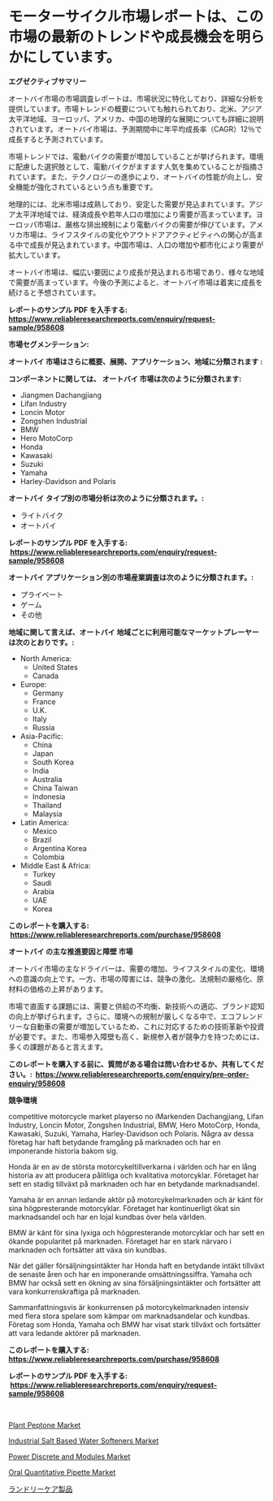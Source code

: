 <p><h1>モーターサイクル市場レポートは、この市場の最新のトレンドや成長機会を明らかにしています。</h1></p><p><strong>エグゼクティブサマリー</strong></p>
<p><p>オートバイ市場の市場調査レポートは、市場状況に特化しており、詳細な分析を提供しています。市場トレンドの概要についても触れられており、北米、アジア太平洋地域、ヨーロッパ、アメリカ、中国の地理的な展開についても詳細に説明されています。オートバイ市場は、予測期間中に年平均成長率（CAGR）12％で成長すると予測されています。</p><p>市場トレンドでは、電動バイクの需要が増加していることが挙げられます。環境に配慮した選択肢として、電動バイクがますます人気を集めていることが指摘されています。また、テクノロジーの進歩により、オートバイの性能が向上し、安全機能が強化されているという点も重要です。</p><p>地理的には、北米市場は成熟しており、安定した需要が見込まれています。アジア太平洋地域では、経済成長や若年人口の増加により需要が高まっています。ヨーロッパ市場は、厳格な排出規制により電動バイクの需要が伸びています。アメリカ市場は、ライフスタイルの変化やアウトドアアクティビティへの関心が高まる中で成長が見込まれています。中国市場は、人口の増加や都市化により需要が拡大しています。</p><p>オートバイ市場は、幅広い要因により成長が見込まれる市場であり、様々な地域で需要が高まっています。今後の予測によると、オートバイ市場は着実に成長を続けると予想されています。</p></p>
<p><strong>レポートのサンプル PDF を入手する: <a href="https://www.reliableresearchreports.com/enquiry/request-sample/958608">https://www.reliableresearchreports.com/enquiry/request-sample/958608</a></strong></p>
<p><strong>市場セグメンテーション:</strong></p>
<p><strong> オートバイ 市場はさらに概要、展開、アプリケーション、地域に分類されます :</strong></p>
<p><strong>コンポーネントに関しては、 オートバイ 市場は次のように分類されます: &nbsp;</strong></p>
<p><ul><li>Jiangmen Dachangjiang</li><li>Lifan Industry</li><li>Loncin Motor</li><li>Zongshen Industrial</li><li>BMW</li><li>Hero MotoCorp</li><li>Honda</li><li>Kawasaki</li><li>Suzuki</li><li>Yamaha</li><li>Harley-Davidson and Polaris</li></ul></p>
<p><strong> オートバイ タイプ別の市場分析は次のように分類されます。:</strong></p>
<p><ul><li>ライトバイク</li><li>オートバイ</li></ul></p>
<p><strong>レポートのサンプル PDF を入手する: &nbsp;<a href="https://www.reliableresearchreports.com/enquiry/request-sample/958608">https://www.reliableresearchreports.com/enquiry/request-sample/958608</a></strong></p>
<p><strong> オートバイ アプリケーション別の市場産業調査は次のように分類されます。:</strong></p>
<p><ul><li>プライベート</li><li>ゲーム</li><li>その他</li></ul></p>
<p><strong>地域に関して言えば、オートバイ 地域ごとに利用可能なマーケットプレーヤーは次のとおりです。:</strong></p>
<p><ul>
    <li>
        North America:
        <ul>
            <li>United States</li>
            <li>Canada</li>
        </ul>
    </li>
    <li>
        Europe:
        <ul>
            <li>Germany</li>
            <li>France</li>
            <li>U.K.</li>
            <li>Italy</li>
            <li>Russia</li>
        </ul>
    </li>
    <li>
        Asia-Pacific:
        <ul>
            <li>China</li>
            <li>Japan</li>
            <li>South Korea</li>
            <li>India</li>
            <li>Australia</li>
            <li>China Taiwan</li>
            <li>Indonesia</li>
            <li>Thailand</li>
            <li>Malaysia</li>
        </ul>
    </li>
    <li>
        Latin America:
        <ul>
            <li>Mexico</li>
            <li>Brazil</li>
            <li>Argentina Korea</li>
            <li>Colombia</li>
        </ul>
    </li>
    <li>
        Middle East & Africa:
        <ul>
            <li>Turkey</li>
            <li>Saudi</li>
            <li>Arabia</li>
            <li>UAE</li>
            <li>Korea</li>
        </ul>
    </li>
    </ul></p>
<p><strong>このレポートを購入する: &nbsp;<a href="https://www.reliableresearchreports.com/purchase/958608">https://www.reliableresearchreports.com/purchase/958608</a></strong></p>
<p><strong>オートバイ の主な推進要因と障壁 市場</strong></p>
<p><p>オートバイ市場の主なドライバーは、需要の増加、ライフスタイルの変化、環境への意識の向上です。一方、市場の障害には、競争の激化、法規制の厳格化、原材料の価格の上昇があります。</p><p>市場で直面する課題には、需要と供給の不均衡、新技術への適応、ブランド認知の向上が挙げられます。さらに、環境への規制が厳しくなる中で、エコフレンドリーな自動車の需要が増加しているため、これに対応するための技術革新や投資が必要です。また、市場参入障壁も高く、新規参入者が競争力を持つためには、多くの課題があると言えます。</p></p>
<p><strong>このレポートを購入する前に、質問がある場合は問い合わせるか、共有してください。:&nbsp; <a href="https://www.reliableresearchreports.com/enquiry/pre-order-enquiry/958608">https://www.reliableresearchreports.com/enquiry/pre-order-enquiry/958608</a></strong></p>
<p><strong>競争環境</strong></p>
<p><p> competitive motorcycle market playerso no iMarkenden Dachangjiang, Lifan Industry, Loncin Motor, Zongshen Industrial, BMW, Hero MotoCorp, Honda, Kawasaki, Suzuki, Yamaha, Harley-Davidson och Polaris. Några av dessa företag har haft betydande framgång på marknaden och har en imponerande historia bakom sig.</p><p>Honda är en av de största motorcykeltillverkarna i världen och har en lång historia av att producera pålitliga och kvalitativa motorcyklar. Företaget har sett en stadig tillväxt på marknaden och har en betydande marknadsandel.</p><p>Yamaha är en annan ledande aktör på motorcykelmarknaden och är känt för sina högpresterande motorcyklar. Företaget har kontinuerligt ökat sin marknadsandel och har en lojal kundbas över hela världen.</p><p>BMW är känt för sina lyxiga och högpresterande motorcyklar och har sett en ökande popularitet på marknaden. Företaget har en stark närvaro i marknaden och fortsätter att växa sin kundbas.</p><p>När det gäller försäljningsintäkter har Honda haft en betydande intäkt tillväxt de senaste åren och har en imponerande omsättningssiffra. Yamaha och BMW har också sett en ökning av sina försäljningsintäkter och fortsätter att vara konkurrenskraftiga på marknaden.</p><p>Sammanfattningsvis är konkurrensen på motorcykelmarknaden intensiv med flera stora spelare som kämpar om marknadsandelar och kundbas. Företag som Honda, Yamaha och BMW har visat stark tillväxt och fortsätter att vara ledande aktörer på marknaden.</p></p>
<p><strong>このレポートを購入する: &nbsp; <a href="https://www.reliableresearchreports.com/purchase/958608">https://www.reliableresearchreports.com/purchase/958608</a></strong></p>
<p><strong>レポートのサンプル PDF を入手する: &nbsp;<a href="https://www.reliableresearchreports.com/enquiry/request-sample/958608">https://www.reliableresearchreports.com/enquiry/request-sample/958608</a></strong><strong></strong></p>
<p>&nbsp;</p>
<p><p><a href="https://github.com/prosalinda88/Market-Research-Report-List-3/blob/main/plant-peptone-market.md">Plant Peptone Market</a></p><p><a href="https://issuu.com/reportprime-2/docs/industrial-salt-based-water-softeners-market-size-">Industrial Salt Based Water Softeners Market</a></p><p><a href="https://view.publitas.com/reportprime-1/power-discrete-and-modules-market-provides-detailed-segmentation-of-this-market-based-on-type-application-and-region-and-forecast-for-the-period-from-2024-2031/">Power Discrete and Modules Market</a></p><p><a href="https://github.com/globismark/Market-Research-Report-List-2/blob/main/oral-quantitative-pipette-market.md">Oral Quantitative Pipette Market</a></p><p><a href="https://github.com/bevdtkn4419963/Market-Research-Report-List-1/blob/main/3356324186458.md">ランドリーケア製品</a></p></p>